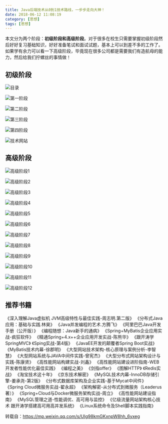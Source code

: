```yaml
---
title: Java后端技术从0到1技术路线，一步步走向大神！
date: 2018-06-12 11:08:19
category: [思想]
tags: [思想]
---
```


本文分为两个阶段：**初级阶段和高级阶段**。对于很多在校生只需要掌握初级阶段然后好好复习基础知识，好好准备笔试和面试试题，基本上可以到差不多的工作了。如果学有余力可以看一下高级阶段，毕竟现在很多公司都是需要我们有造航母的能力，然后给我们拧螺丝的事情做！

## 初级阶段
![目录](https://img-blog.csdn.net/20180612103936736?watermark/2/text/aHR0cHM6Ly9ibG9nLmNzZG4ubmV0L05ld3N0YXJDU0RO/font/5a6L5L2T/fontsize/400/fill/I0JBQkFCMA==/dissolve/70)

![第一阶段](https://img-blog.csdn.net/20180612104027688?watermark/2/text/aHR0cHM6Ly9ibG9nLmNzZG4ubmV0L05ld3N0YXJDU0RO/font/5a6L5L2T/fontsize/400/fill/I0JBQkFCMA==/dissolve/70)

![第二阶段](https://img-blog.csdn.net/2018061210405686?watermark/2/text/aHR0cHM6Ly9ibG9nLmNzZG4ubmV0L05ld3N0YXJDU0RO/font/5a6L5L2T/fontsize/400/fill/I0JBQkFCMA==/dissolve/70)

![第三阶段](https://img-blog.csdn.net/20180612104126638?watermark/2/text/aHR0cHM6Ly9ibG9nLmNzZG4ubmV0L05ld3N0YXJDU0RO/font/5a6L5L2T/fontsize/400/fill/I0JBQkFCMA==/dissolve/70)

![第四阶段](https://img-blog.csdn.net/20180612104151408?watermark/2/text/aHR0cHM6Ly9ibG9nLmNzZG4ubmV0L05ld3N0YXJDU0RO/font/5a6L5L2T/fontsize/400/fill/I0JBQkFCMA==/dissolve/70)

![技术网站](https://img-blog.csdn.net/20180612104221172?watermark/2/text/aHR0cHM6Ly9ibG9nLmNzZG4ubmV0L05ld3N0YXJDU0RO/font/5a6L5L2T/fontsize/400/fill/I0JBQkFCMA==/dissolve/70)

## 高级阶段
![高级阶段1](https://img-blog.csdn.net/20180612105026284?watermark/2/text/aHR0cHM6Ly9ibG9nLmNzZG4ubmV0L05ld3N0YXJDU0RO/font/5a6L5L2T/fontsize/400/fill/I0JBQkFCMA==/dissolve/70)

![高级阶段2](https://img-blog.csdn.net/20180612105048518?watermark/2/text/aHR0cHM6Ly9ibG9nLmNzZG4ubmV0L05ld3N0YXJDU0RO/font/5a6L5L2T/fontsize/400/fill/I0JBQkFCMA==/dissolve/70)

![高级阶段3](https://img-blog.csdn.net/20180612105110244?watermark/2/text/aHR0cHM6Ly9ibG9nLmNzZG4ubmV0L05ld3N0YXJDU0RO/font/5a6L5L2T/fontsize/400/fill/I0JBQkFCMA==/dissolve/70)

![高级阶段4](https://img-blog.csdn.net/20180612105138403?watermark/2/text/aHR0cHM6Ly9ibG9nLmNzZG4ubmV0L05ld3N0YXJDU0RO/font/5a6L5L2T/fontsize/400/fill/I0JBQkFCMA==/dissolve/70)

![高级阶段5](https://img-blog.csdn.net/20180612105158248?watermark/2/text/aHR0cHM6Ly9ibG9nLmNzZG4ubmV0L05ld3N0YXJDU0RO/font/5a6L5L2T/fontsize/400/fill/I0JBQkFCMA==/dissolve/70)

![高级阶段6](https://img-blog.csdn.net/20180612105215433?watermark/2/text/aHR0cHM6Ly9ibG9nLmNzZG4ubmV0L05ld3N0YXJDU0RO/font/5a6L5L2T/fontsize/400/fill/I0JBQkFCMA==/dissolve/70)

![高级阶段7](https://img-blog.csdn.net/20180612105236416?watermark/2/text/aHR0cHM6Ly9ibG9nLmNzZG4ubmV0L05ld3N0YXJDU0RO/font/5a6L5L2T/fontsize/400/fill/I0JBQkFCMA==/dissolve/70)

![高级阶段8](https://img-blog.csdn.net/20180612105252520?watermark/2/text/aHR0cHM6Ly9ibG9nLmNzZG4ubmV0L05ld3N0YXJDU0RO/font/5a6L5L2T/fontsize/400/fill/I0JBQkFCMA==/dissolve/70)

![高级阶段9](https://img-blog.csdn.net/2018061210531571?watermark/2/text/aHR0cHM6Ly9ibG9nLmNzZG4ubmV0L05ld3N0YXJDU0RO/font/5a6L5L2T/fontsize/400/fill/I0JBQkFCMA==/dissolve/70)

![高级阶段10](https://img-blog.csdn.net/20180612105333935?watermark/2/text/aHR0cHM6Ly9ibG9nLmNzZG4ubmV0L05ld3N0YXJDU0RO/font/5a6L5L2T/fontsize/400/fill/I0JBQkFCMA==/dissolve/70)

![高级阶段11](https://img-blog.csdn.net/20180612105351215?watermark/2/text/aHR0cHM6Ly9ibG9nLmNzZG4ubmV0L05ld3N0YXJDU0RO/font/5a6L5L2T/fontsize/400/fill/I0JBQkFCMA==/dissolve/70)

![高级阶段12](https://img-blog.csdn.net/20180612105409588?watermark/2/text/aHR0cHM6Ly9ibG9nLmNzZG4ubmV0L05ld3N0YXJDU0RO/font/5a6L5L2T/fontsize/400/fill/I0JBQkFCMA==/dissolve/70)

## 推荐书籍

《深入理解Java虚拟机 JVM高级特性与最佳实践-周志明.第二版》
《分布式Java应用：基础与实践.林昊》
《Java并发编程的艺术.方腾飞》
《阿里巴巴Java开发手册（公开版）》
《编程随想：Java新手的通病》
《Spring+MyBatis企业应用实战-疯狂软件》
《精通Spring+4.x++企业应用开发实战-陈熊华》
《跟开涛学SpringMVC》
《Sping实战-第4版》
《JavaEE开发的颠覆者Spring Boot实战》
《MyBatis技术内幕-徐郡明》
《大型网站技术架构-核心原理与案例分析-李智慧》
《大型网站系统与JAVA中间件实践-曾宪杰》
《大型分布式网站架构设计与实践-陈康贤》
《高性能网站构建实战-刘鑫》
《高性能网站建设进阶指南-WEB开发者性能优化最佳实践》
《编程之美》
《剑指offer》
《图解HTTP》
《Redis实战》
《淘宝技术这十年》
《京东技术解密》
《MySQL技术内幕-InnoDB存储引擎-姜承尧-第2版》
《分布式数据库架构及企业实践-基于Mycat中间件》
《Spring Cloud微服务实战-翟永超》
《架构解密-从分布式到微服务（Leaderus著）》
《Spring+Cloud与Docker微服务架构实战-周立》
《高性能网站建设指南》
《MySQL管理之道-性能调优、高可用与监控》
《亿级流量网站架构核心技术 跟开涛学搭建高可用高并发系统》
《Linux系统命令及Shell脚本实践指南》

转载自：https://mp.weixin.qq.com/s/UIg98kmGKxnpW8hh_6yxeg